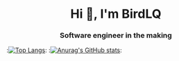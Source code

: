 <h1 align="center">Hi 👋, I'm BirdLQ</h1>
<h3 align="center">Software engineer in the making</h3>

:[![Top Langs](https://github-readme-stats.vercel.app/api/top-langs/?username=BirdLQ&theme=vue-dark&layout=compact)](https://github.com/anuraghazra/github-readme-stats):
:[![Anurag's GitHub stats](https://github-readme-stats.vercel.app/api?username=BirdLQ&hide=prs,issues,contribs&show_icons=true&theme=vue-dark)](https://github.com/anuraghazra/github-readme-stats):

